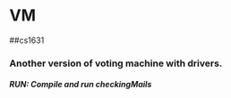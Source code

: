 # VM
##cs1631
### Another version of voting machine with drivers.
##### RUN: Compile and run checkingMails
